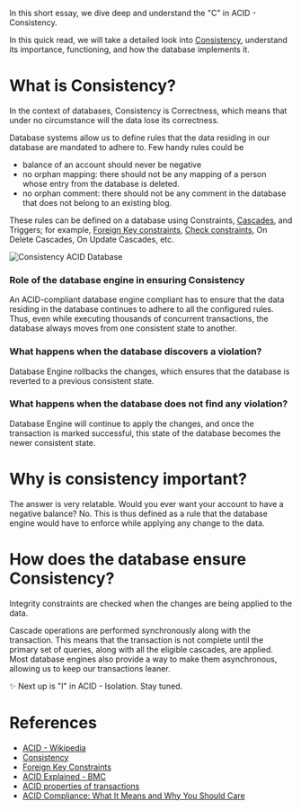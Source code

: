 In this short essay, we dive deep and understand the "C" in ACID - Consistency.

In this quick read, we will take a detailed look into [Consistency](https://en.wikipedia.org/wiki/Consistency_(database_systems)), understand its importance, functioning, and how the database implements it.

# What is Consistency?

In the context of databases, Consistency is Correctness, which means that under no circumstance will the data lose its correctness.

Database systems allow us to define rules that the data residing in our database are mandated to adhere to. Few handy rules could be

 - balance of an account should never be negative
 - no orphan mapping: there should not be any mapping of a person whose entry from the database is deleted.
 - no orphan comment: there should not be any comment in the database that does not belong to an existing blog.

These rules can be defined on a database using Constraints, [Cascades](https://en.wikipedia.org/wiki/Foreign_key#CASCADE), and Triggers; for example, [Foreign Key constraints](https://en.wikipedia.org/wiki/Foreign_key), [Check constraints](https://en.wikipedia.org/wiki/Check_constraint), On Delete Cascades, On Update Cascades, etc.

![Consistency ACID Database](https://user-images.githubusercontent.com/4745789/124226533-e7417900-db26-11eb-8e88-1c50a9391c44.png)

### Role of the database engine in ensuring Consistency
An ACID-compliant database engine compliant has to ensure that the data residing in the database continues to adhere to all the configured rules. Thus, even while executing thousands of concurrent transactions, the database always moves from one consistent state to another.

### What happens when the database discovers a violation?
Database Engine rollbacks the changes, which ensures that the database is reverted to a previous consistent state.

### What happens when the database does not find any violation?
Database Engine will continue to apply the changes, and once the transaction is marked successful, this state of the database becomes the newer consistent state.

# Why is consistency important?
The answer is very relatable. Would you ever want your account to have a negative balance? No. This is thus defined as a rule that the database engine would have to enforce while applying any change to the data.

# How does the database ensure Consistency?
Integrity constraints are checked when the changes are being applied to the data.

Cascade operations are performed synchronously along with the transaction. This means that the transaction is not complete until the primary set of queries, along with all the eligible cascades, are applied. Most database engines also provide a way to make them asynchronous, allowing us to keep our transactions leaner.

✨ Next up is "I" in ACID - Isolation. Stay tuned.

# References
 - [ACID - Wikipedia](https://en.wikipedia.org/wiki/ACID)
 - [Consistency](https://en.wikipedia.org/wiki/Consistency_(database_systems))
 - [Foreign Key Constraints](https://en.wikipedia.org/wiki/Foreign_key)
 - [ACID Explained - BMC](https://www.bmc.com/blogs/acid-atomic-consistent-isolated-durable/)
 - [ACID properties of transactions](https://www.ibm.com/docs/en/cics-ts/5.4?topic=processing-acid-properties-transactions)
 - [ACID Compliance: What It Means and Why You Should Care](https://mariadb.com/resources/blog/acid-compliance-what-it-means-and-why-you-should-care/)
